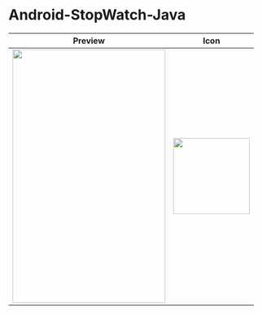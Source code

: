 # Android-StopWatch-Java




|Preview |Icon|
|--------|----|
|<img src="https://user-images.githubusercontent.com/89351750/153595985-849f9c2f-3475-4ded-b923-f8fb5e20dbca.gif"  width="300" height="500">| <img src = "https://user-images.githubusercontent.com/89351750/153596317-d3d62878-fe83-4535-8e9c-8dc68c70c35b.png" width="150" height="150">|
